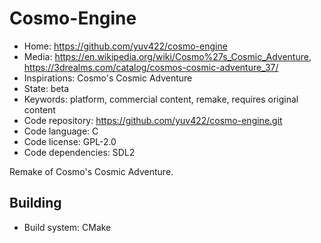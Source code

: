 # Cosmo-Engine

- Home: https://github.com/yuv422/cosmo-engine
- Media: https://en.wikipedia.org/wiki/Cosmo%27s_Cosmic_Adventure, https://3drealms.com/catalog/cosmos-cosmic-adventure_37/
- Inspirations: Cosmo's Cosmic Adventure
- State: beta
- Keywords: platform, commercial content, remake, requires original content
- Code repository: https://github.com/yuv422/cosmo-engine.git
- Code language: C
- Code license: GPL-2.0
- Code dependencies: SDL2

Remake of Cosmo's Cosmic Adventure.

## Building

- Build system: CMake
